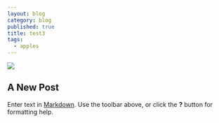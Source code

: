 ```yaml
---
layout: blog
category: blog
published: true
title: test3
tags: 
  - apples
---
```


![](/media/013_13_1.jpg)

## A New Post

Enter text in [Markdown](http://daringfireball.net/projects/markdown/). Use the toolbar above, or click the **?** button for formatting help.